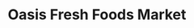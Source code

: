 ---
title: "Oasis Fresh Foods Market"
url: /indian-head/oasis-fresh-foods-market/
shop: supermarket
---